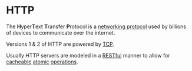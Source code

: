 <!-- {"alias": "http"} -->
# HTTP

The **H**yper**T**ext **T**ransfer **P**rotocol is a [networking protocol](@Network-Protocol)
used by billions of devices to communicate over the internet.

Versions 1 & 2 of HTTP are powered by [TCP](@TCP).

Usually HTTP servers are modeled in a [RESTful](@REST) manner
to allow for [cacheable](@Caching) [atomic](@Atomicity) [operations](@HTTP-Method).
